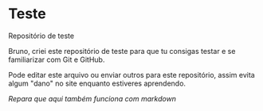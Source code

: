 # Teste
Repositório de teste

Bruno, criei este repositório de teste para que tu consigas testar e se familiarizar com Git e GitHub.

Pode editar este arquivo ou enviar outros para este repositório, assim evita algum "dano" no site enquanto estiveres aprendendo.

_Repara que aqui também funciona com markdown_
